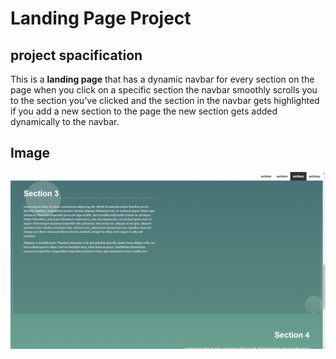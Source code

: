 # Landing Page Project

## project spacification

This is a **landing page** that has a dynamic navbar for every section on the page when you click on a specific section the navbar smoothly scrolls you to the section you've clicked and the section in the navbar gets highlighted if you add a new section to the page the new section gets added dynamically to the navbar.

## Image
![Landing page image](/image.png "Landng page")
